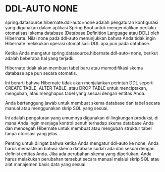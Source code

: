 # DDL-AUTO NONE

spring.datasource.hibernate.ddl-auto=none adalah pengaturan konfigurasi yang digunakan dalam aplikasi Spring Boot untuk mengendalikan perilaku otomatisasi skema database (Database Definition Language atau DDL) oleh Hibernate. Nilai none pada ddl-auto menunjukkan bahwa Anda tidak ingin Hibernate melakukan operasi otomatisasi DDL apa pun pada database.

Ketika Anda mengatur spring.datasource.hibernate.ddl-auto=none, berikut adalah beberapa hal yang terjadi:

Hibernate tidak akan membuat tabel baru atau memodifikasi skema database apa pun secara otomatis.

Ini berarti bahwa Hibernate tidak akan menjalankan perintah DDL seperti CREATE TABLE, ALTER TABLE, atau DROP TABLE untuk menciptakan, mengubah, atau menghapus tabel yang sesuai dengan entitas Anda.

Anda bertanggung jawab untuk membuat skema database dan tabel secara manual atau menggunakan skrip SQL yang sesuai.

Ini adalah pengaturan yang umumnya digunakan di lingkungan produksi, di mana Anda ingin menjaga kontrol penuh terhadap skema database Anda dan mencegah Hibernate untuk membuat atau mengubah struktur tabel tanpa otorisasi yang jelas.

Penting untuk diingat bahwa ketika Anda mengatur ddl-auto ke none, Anda harus memastikan bahwa skema database sudah ada dan sesuai dengan definisi entitas Anda. Jika ada perubahan skema yang diperlukan, Anda harus melakukan perubahan tersebut secara manual melalui skrip SQL atau alat manajemen basis data yang sesuai.